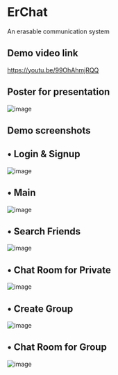 # ErChat
An erasable communication system

## Demo video link
https://youtu.be/99OhAhmjRQQ

## Poster for presentation
![image](https://github.com/jackjou0920/ErChat/blob/master/img/poster.jpg)

## Demo screenshots
• Login & Signup
--------------------------------
![image](https://github.com/jackjou0920/ErChat/blob/master/img/login.png)

• Main
--------------------------------
![image](https://github.com/jackjou0920/ErChat/blob/master/img/main.png)

• Search Friends
--------------------------------
![image](https://github.com/jackjou0920/ErChat/blob/master/img/search.png)

• Chat Room for Private
--------------------------------

![image](https://github.com/jackjou0920/ErChat/blob/master/img/chat.png)

• Create Group
--------------------------------
![image](https://github.com/jackjou0920/ErChat/blob/master/img/create.png)

• Chat Room for Group
--------------------------------
![image](https://github.com/jackjou0920/ErChat/blob/master/img/group.png)
